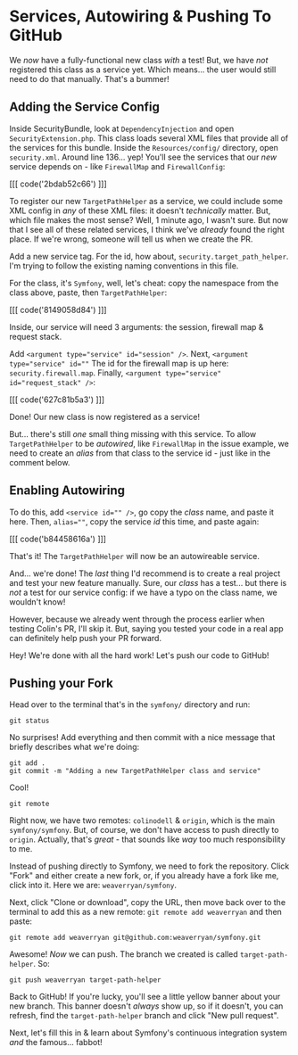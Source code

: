 # Services, Autowiring & Pushing To GitHub

We *now* have a fully-functional new class *with* a test! But, we have *not* registered
this class as a service yet. Which means... the user would still need to do that
manually. That's a bummer!

## Adding the Service Config

Inside SecurityBundle, look at `DependencyInjection` and open `SecurityExtension.php`.
This class loads several XML files that provide all of the services for this bundle.
Inside the `Resources/config/` directory, open `security.xml`. Around line 136...
yep! You'll see the services that our *new* service depends on - like `FirewallMap`
and `FirewallConfig`:

[[[ code('2bdab52c66') ]]]

To register our new `TargetPathHelper` as a service, we could include some XML
config in *any* of these XML files: it doesn't *technically* matter. But, which
file makes the most sense? Well, 1 minute ago, I wasn't sure. But now that I see all
of these related services, I think we've *already* found the right
place. If we're wrong, someone will tell us when we create the PR.

Add a new service tag. For the id, how about, `security.target_path_helper`. I'm
trying to follow the existing naming conventions in this file.

For the class, it's `Symfony`, well, let's cheat: copy the namespace from the class
above, paste, then `TargetPathHelper`:

[[[ code('8149058d84') ]]]

Inside, our service will need 3 arguments: the session, firewall map & request stack.

Add  `<argument type="service" id="session" />`. Next, `<argument type="service" id=""`
The id for the firewall map is up here: `security.firewall.map`. Finally,
`<argument type="service" id="request_stack" />`:

[[[ code('627c81b5a3') ]]]

Done! Our new class is now registered as a service!

But... there's still *one* small thing missing with this service. To allow `TargetPathHelper`
to be *autowired*, like `FirewallMap` in the issue example, we need to create an
*alias* from that class to the service id - just like in the comment below.

## Enabling Autowiring

To do this, add `<service id="" />`, go copy the *class* name, and paste it here.
Then, `alias=""`, copy the service *id* this time, and paste again:

[[[ code('b84458616a') ]]]

That's it! The `TargetPathHelper` will now be an autowireable service.

And... we're done! The *last* thing I'd recommend is to create a real project and
test your new feature manually. Sure, our *class* has a test... but there is
*not* a test for our service config: if we have a typo on the class name, we wouldn't
know!

However, because we already went through the process earlier when testing Colin's
PR, I'll skip it. But, saying you tested your code in a real app can definitely
help push your PR forward.

Hey! We're done with all the hard work! Let's push our code to GitHub!

## Pushing your Fork

Head over to the terminal that's in the `symfony/` directory and run:

```terminal
git status
```

No surprises! Add everything and then commit with a nice message that briefly
describes what we're doing:

```terminal-silent
git add .
git commit -m "Adding a new TargetPathHelper class and service"
```

Cool!

```terminal-silent
git remote
```

Right now, we have two remotes: `colinodell` & `origin`, which is the main
`symfony/symfony`. But, of course, we don't have access to push directly to `origin`.
Actually, that's *great* - that sounds like *way* too much responsibility to me.

Instead of pushing directly to Symfony, we need to fork the repository. Click "Fork"
and either create a new fork, or, if you already have a fork like me, click into
it. Here we are: `weaverryan/symfony`.

Next, click "Clone or download", copy the URL, then move back over to the terminal
to add this as a new remote: `git remote add weaverryan` and then paste:

```terminal-silent
git remote add weaverryan git@github.com:weaverryan/symfony.git
```

Awesome! *Now* we can push. The branch we created is called `target-path-helper`.
So:

```terminal
git push weaverryan target-path-helper
```

Back to GitHub! If you're lucky, you'll see a little yellow banner about your new
branch. This banner doesn't *always* show up, so if it doesn't, you can refresh,
find the `target-path-helper` branch and click "New pull request".

Next, let's fill this in & learn about Symfony's continuous integration system
*and* the famous... fabbot!
